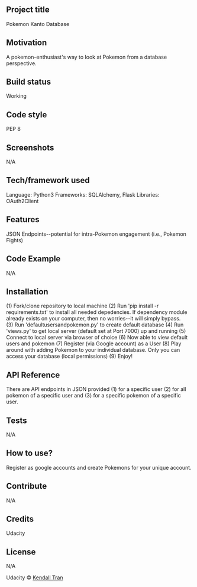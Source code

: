 ## Project title
Pokemon Kanto Database

## Motivation
A pokemon-enthusiast's way to look at Pokemon from a database perspective.

## Build status
Working

## Code style
PEP 8

## Screenshots
N/A

## Tech/framework used
Language: Python3
Frameworks: SQLAlchemy, Flask
Libraries: OAuth2Client

## Features
JSON Endpoints--potential for intra-Pokemon engagement (i.e., Pokemon Fights)

## Code Example
N/A

## Installation
(1) Fork/clone repository to local machine
(2) Run 'pip install -r requirements.txt' to install all needed depedencies.  If dependency module already exists on your computer, then no worries--it will simply bypass.  
(3) Run 'defaultusersandpokemon.py' to create default database
(4) Run 'views.py' to get local server (default set at Port 7000) up and running
(5) Connect to local server via browser of choice
(6) Now able to view default users and pokemon
(7) Register (via Google account) as a User
(8) Play around with adding Pokemon to your individual database.  Only you can access your database (local permissions)
(9) Enjoy!

## API Reference
There are API endpoints in JSON provided (1) for a specific user (2) for all pokemon of a specific user and (3) for a specific pokemon of a specific user.

## Tests
N/A

## How to use?
Register as google accounts and create Pokemons for your unique account.

## Contribute
N/A

## Credits
Udacity

## License
N/A

Udacity © [Kendall Tran]()

